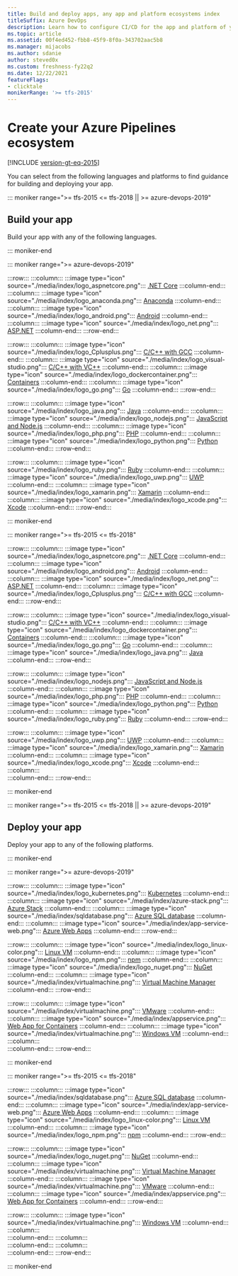 ```yaml
---
title: Build and deploy apps, any app and platform ecosystems index
titleSuffix: Azure DevOps
description: Learn how to configure CI/CD for the app and platform of your choice using Azure Pipelines.  
ms.topic: article
ms.assetid: 00f4ed452-fbb8-45f9-8f0a-343702aac5b8  
ms.manager: mijacobs 
ms.author: sdanie
author: steved0x
ms.custom: freshness-fy22q2
ms.date: 12/22/2021
featureFlags:
- clicktale 
monikerRange: '>= tfs-2015'
---
```


# Create your Azure Pipelines ecosystem

[!INCLUDE [version-gt-eq-2015](../../includes/version-gt-eq-2015.md)]

You can select from the following languages and platforms to find guidance for building and deploying your app. 

::: moniker range=">= tfs-2015 <= tfs-2018 || >= azure-devops-2019"

## Build your app

Build your app with any of the following languages.

::: moniker-end

::: moniker range=">= azure-devops-2019"

:::row:::
    :::column:::
        :::image type="icon" source="./media/index/logo_aspnetcore.png":::
        [.NET Core](dotnet-core.md)
    :::column-end:::
    :::column:::
        :::image type="icon" source="./media/index/logo_anaconda.png":::
        [Anaconda](anaconda.md)
    :::column-end:::
    :::column:::
        :::image type="icon" source="./media/index/logo_android.png":::
        [Android](android.md)
    :::column-end:::
    :::column:::
        :::image type="icon" source="./media/index/logo_net.png":::
        [ASP.NET](../apps/aspnet/build-aspnet-4.md)
    :::column-end:::
:::row-end:::

:::row:::
    :::column:::
        :::image type="icon" source="./media/index/logo_Cplusplus.png":::
        [C/C++ with GCC](../apps/c-cpp/gcc.md)
    :::column-end:::
    :::column:::
        :::image type="icon" source="./media/index/logo_visual-studio.png":::
        [C/C++ with VC++](../apps/windows/cpp.md)
    :::column-end:::
    :::column:::
        :::image type="icon" source="./media/index/logo_dockercontainer.png":::
        [Containers](./containers/build-image.md)
    :::column-end:::
    :::column:::
        :::image type="icon" source="./media/index/logo_go.png":::
        [Go](go.md)
    :::column-end:::
:::row-end:::

:::row:::
    :::column:::
        :::image type="icon" source="./media/index/logo_java.png":::
        [Java](java.md)
    :::column-end:::
    :::column:::
        :::image type="icon" source="./media/index/logo_nodejs.png":::
        [JavaScript and Node.js](javascript.md)
    :::column-end:::
    :::column:::
        :::image type="icon" source="./media/index/logo_php.png":::
        [PHP](php.md)
    :::column-end:::
    :::column:::
        :::image type="icon" source="./media/index/logo_python.png":::
        [Python](python.md)
    :::column-end:::
:::row-end:::

:::row:::
    :::column:::
        :::image type="icon" source="./media/index/logo_ruby.png":::
        [Ruby](ruby.md)
    :::column-end:::
    :::column:::
        :::image type="icon" source="./media/index/logo_uwp.png":::
        [UWP](/previous-versions/azure/devops/pipelines/apps/windows/universal)
    :::column-end:::
    :::column:::
        :::image type="icon" source="./media/index/logo_xamarin.png":::
        [Xamarin](xamarin.md)
    :::column-end:::
    :::column:::
        :::image type="icon" source="./media/index/logo_xcode.png":::
        [Xcode](xcode.md)
    :::column-end:::
:::row-end:::

::: moniker-end

::: moniker range=">= tfs-2015 <= tfs-2018"

:::row:::
    :::column:::
        :::image type="icon" source="./media/index/logo_aspnetcore.png":::
        [.NET Core](dotnet-core.md)
    :::column-end:::
    :::column:::
        :::image type="icon" source="./media/index/logo_android.png":::
        [Android](android.md)
    :::column-end:::
    :::column:::
        :::image type="icon" source="./media/index/logo_net.png":::
        [ASP.NET](../apps/aspnet/build-aspnet-4.md)
    :::column-end:::
    :::column:::
        :::image type="icon" source="./media/index/logo_Cplusplus.png":::
        [C/C++ with GCC](../apps/c-cpp/gcc.md)
    :::column-end:::
:::row-end:::

:::row:::
   :::column:::
        :::image type="icon" source="./media/index/logo_visual-studio.png":::
        [C/C++ with VC++](../apps/windows/cpp.md)
    :::column-end:::
    :::column:::
        :::image type="icon" source="./media/index/logo_dockercontainer.png":::
        [Containers](./containers/build-image.md)
    :::column-end:::
    :::column:::
        :::image type="icon" source="./media/index/logo_go.png":::
        [Go](go.md)
    :::column-end:::
    :::column:::
        :::image type="icon" source="./media/index/logo_java.png":::
        [Java](java.md)
    :::column-end:::
:::row-end:::

:::row:::
    :::column:::
        :::image type="icon" source="./media/index/logo_nodejs.png":::
        [JavaScript and Node.js](javascript.md)
    :::column-end:::
    :::column:::
        :::image type="icon" source="./media/index/logo_php.png":::
        [PHP](php.md)
    :::column-end:::
    :::column:::
        :::image type="icon" source="./media/index/logo_python.png":::
        [Python](python.md)
    :::column-end:::
    :::column:::
        :::image type="icon" source="./media/index/logo_ruby.png":::
        [Ruby](ruby.md)
    :::column-end:::
:::row-end:::

:::row:::
    :::column:::
        :::image type="icon" source="./media/index/logo_uwp.png":::
        [UWP](/previous-versions/azure/devops/pipelines/apps/windows/universal)
    :::column-end:::
    :::column:::
        :::image type="icon" source="./media/index/logo_xamarin.png":::
        [Xamarin](xamarin.md)
    :::column-end:::
    :::column:::
        :::image type="icon" source="./media/index/logo_xcode.png":::
        [Xcode](xcode.md)
    :::column-end:::
    :::column:::   
    :::column-end:::
:::row-end:::

::: moniker-end

::: moniker range=">= tfs-2015 <= tfs-2018 || >= azure-devops-2019"

## Deploy your app

Deploy your app to any of the following platforms.

::: moniker-end

::: moniker range=">= azure-devops-2019"

:::row:::
    :::column:::
        :::image type="icon" source="./media/index/logo_kubernetes.png":::
        [Kubernetes](./kubernetes/deploy.md)
    :::column-end:::
    :::column:::
        :::image type="icon" source="./media/index/azure-stack.png":::
        [Azure Stack](../targets/azure-stack.md)
    :::column-end:::
    :::column:::
        :::image type="icon" source="./media/index/sqldatabase.png":::
        [Azure SQL database](../targets/azure-sqldb.md)
    :::column-end:::
    :::column:::
        :::image type="icon" source="./media/index/app-service-web.png":::
        [Azure Web Apps](../targets/webapp.md)
    :::column-end:::
:::row-end:::

:::row:::
    :::column:::
        :::image type="icon" source="./media/index/logo_linux-color.png":::
        [Linux VM](../apps/cd/deploy-linuxvm-deploygroups.md)
    :::column-end:::
    :::column:::
        :::image type="icon" source="./media/index/logo_npm.png":::
        [npm](../artifacts/npm.md)
    :::column-end:::
    :::column:::
        :::image type="icon" source="./media/index/logo_nuget.png":::
        [NuGet](../artifacts/nuget.md)
    :::column-end:::
    :::column:::
        :::image type="icon" source="./media/index/virtualmachine.png":::
        [Virtual Machine Manager](../targets/scvmm.md)
    :::column-end:::
:::row-end:::

:::row:::
    :::column:::
        :::image type="icon" source="./media/index/virtualmachine.png":::
        [VMware](../targets/vmware.md)
    :::column-end:::
    :::column:::
        :::image type="icon" source="./media/index/appservice.png":::
        [Web App for Containers](../apps/cd/deploy-docker-webapp.md)
    :::column-end:::
    :::column:::
        :::image type="icon" source="./media/index/virtualmachine.png":::
        [Windows VM](../apps/cd/deploy-webdeploy-iis-deploygroups.md)
    :::column-end:::
    :::column:::   
    :::column-end:::
:::row-end:::

::: moniker-end

::: moniker range=">= tfs-2015 <= tfs-2018"

:::row:::
    :::column:::
        :::image type="icon" source="./media/index/sqldatabase.png":::
        [Azure SQL database](../targets/azure-sqldb.md)
    :::column-end:::
    :::column:::
        :::image type="icon" source="./media/index/app-service-web.png":::
        [Azure Web Apps](../targets/webapp.md)
    :::column-end:::
    :::column:::
        :::image type="icon" source="./media/index/logo_linux-color.png":::
        [Linux VM](../apps/cd/deploy-linuxvm-deploygroups.md)
    :::column-end:::
    :::column:::
        :::image type="icon" source="./media/index/logo_npm.png":::
        [npm](../artifacts/npm.md)
    :::column-end:::
:::row-end:::

:::row:::
    :::column:::
        :::image type="icon" source="./media/index/logo_nuget.png":::
        [NuGet](../artifacts/nuget.md)
    :::column-end:::
    :::column:::
        :::image type="icon" source="./media/index/virtualmachine.png":::
        [Virtual Machine Manager](../targets/scvmm.md)
    :::column-end:::
    :::column:::
        :::image type="icon" source="./media/index/virtualmachine.png":::
        [VMware](../targets/vmware.md)
    :::column-end:::
    :::column:::
        :::image type="icon" source="./media/index/appservice.png":::
        [Web App for Containers](../apps/cd/deploy-docker-webapp.md)
    :::column-end:::
:::row-end:::

:::row:::
    :::column:::
        :::image type="icon" source="./media/index/virtualmachine.png":::
        [Windows VM](../apps/cd/deploy-webdeploy-iis-deploygroups.md)
    :::column-end:::
    :::column:::   
    :::column-end:::
    :::column:::   
    :::column-end:::
    :::column:::   
    :::column-end:::
:::row-end:::

::: moniker-end
